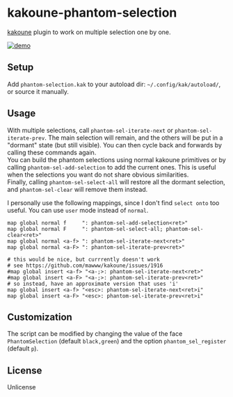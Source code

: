# kakoune-phantom-selection

[kakoune](http://kakoune.org) plugin to work on multiple selection one by one.

[![demo](https://asciinema.org/a/152289.png)](https://asciinema.org/a/152289)

## Setup

Add `phantom-selection.kak` to your autoload dir: `~/.config/kak/autoload/`, or source it manually.

## Usage

With multiple selections, call `phantom-sel-iterate-next` or `phantom-sel-iterate-prev`. The main selection will remain, and the others will be put in a "dormant" state (but still visible). You can then cycle back and forwards by calling these commands again.  
You can build the phantom selections using normal kakoune primitives or by calling `phantom-sel-add-selection` to add the current ones. This is useful when the selections you want do not share obvious similarities.  
Finally, calling `phantom-sel-select-all` will restore all the dormant selection, and `phantom-sel-clear` will remove them instead.  

I personally use the following mappings, since I don't find `select onto` too useful. You can use `user` mode instead of `normal`.
```
map global normal f     ": phantom-sel-add-selection<ret>"
map global normal F     ": phantom-sel-select-all; phantom-sel-clear<ret>"
map global normal <a-f> ": phantom-sel-iterate-next<ret>"
map global normal <a-F> ": phantom-sel-iterate-prev<ret>"

# this would be nice, but currrently doesn't work
# see https://github.com/mawww/kakoune/issues/1916
#map global insert <a-f> "<a-;>: phantom-sel-iterate-next<ret>"
#map global insert <a-F> "<a-;>: phantom-sel-iterate-prev<ret>"
# so instead, have an approximate version that uses 'i'
map global insert <a-f> "<esc>: phantom-sel-iterate-next<ret>i"
map global insert <a-F> "<esc>: phantom-sel-iterate-prev<ret>i"
```

## Customization

The script can be modified by changing the value of the face `PhantomSelection` (default `black,green`) and the option `phantom_sel_register` (default `p`).

## License

Unlicense
